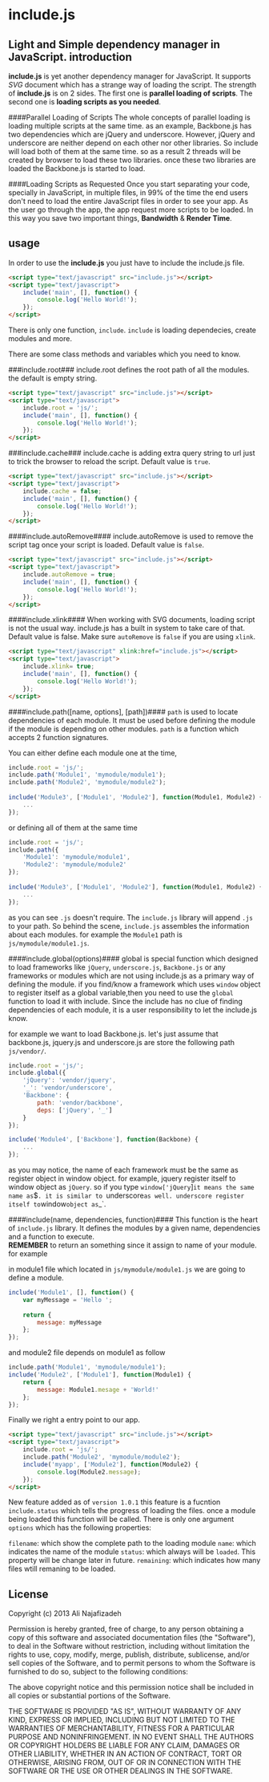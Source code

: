 include.js
==
Light and Simple dependency manager in JavaScript.
introduction
--
__include.js__ is yet another dependency manager for JavaScript. It supports _SVG_ document which has a strange way of loading the script. The strength of __include.js__ is on 2 sides. The first one is **parallel loading of scripts**. The second one is **loading scripts as you needed**.

####Parallel Loading of Scripts
The whole concepts of parallel loading is loading multiple scripts at the same time. as an example, Backbone.js has two dependencies which are jQuery and underscore. However, jQuery and underscore are neither depend on each other nor other libraries. So include will load both of them at the same time. so as a result 2 threads will be created by browser to load these two libraries. once these two libraries are loaded the Backbone.js is started to load.

####Loading Scripts as Requested
Once you start separating your code, specially in JavaScript, in multiple files, in 99% of the time the end users don't need to load the entire JavaScript files in order to see your app. As the user go through the app, the app request more scripts to be loaded. In this way you save two important things, __Bandwidth__ & __Render Time__.

usage
--
In order to use the __include.js__ you just have to include the include.js file.
```html
<script type="text/javascript" src="include.js"></script>
<script type="text/javascript">
    include('main', [], function() {
        console.log('Hello World!');
    });
</script>
```
There is only one function, `include`. `include` is loading dependecies, create modules and more.

There are some class methods and variables which you need to know.

###include.root###
include.root defines the root path of all the modules. the default is empty string.
```html
<script type="text/javascript" src="include.js"></script>
<script type="text/javascript">
    include.root = 'js/';
    include('main', [], function() {
        console.log('Hello World!');
    });
</script>   
```
###include.cache###
include.cache is adding extra query string to url just to trick the browser to reload the script. Default value is `true`.
```html
<script type="text/javascript" src="include.js"></script>
<script type="text/javascript">
    include.cache = false;
    include('main', [], function() {
        console.log('Hello World!');
    });
</script>   
```
####include.autoRemove####
include.autoRemove is used to remove the script tag once your script is loaded. Default value is `false`.
```html
<script type="text/javascript" src="include.js"></script>
<script type="text/javascript">
    include.autoRemove = true;
    include('main', [], function() {
        console.log('Hello World!');
    });
</script>   
```
####include.xlink####
When working with SVG documents, loading script is not the usual way. include.js has a built in system to take care of that. Default value is false. Make sure `autoRemove` is `false` if you are using `xlink`.
```html
<script type="text/javascript" xlink:href="include.js"></script>
<script type="text/javascript">
    include.xlink= true;
    include('main', [], function() {
        console.log('Hello World!');
    });
</script>   
```
####include.path([name, options], [path])####
`path` is used to locate dependencies of each module. It must be used before defining the module if the module is depending on other modules. `path` is a function which accepts 2 function signatures.

You can either define each module one at the time,
```js    
include.root = 'js/';
include.path('Module1', 'mymodule/module1');
include.path('Module2', 'mymodule/module2');
    
include('Module3', ['Module1', 'Module2'], function(Module1, Module2) {
    ...
});
```
or defining all of them at the same time
```js
include.root = 'js/';
include.path({
    'Module1': 'mymodule/module1',
    'Module2': 'mymodule/module2'
});
    
include('Module3', ['Module1', 'Module2'], function(Module1, Module2) {
    ...
});
```   
as you can see `.js` doesn't require. The `include.js` library will append `.js` to your path. So behind the scene, `include.js` assembles the information about each modules. for example the `Module1` path is `js/mymodule/module1.js`.

####include.global(options)####
global is special function which designed to load frameworks like `jQuery`, `underscore.js`, `Backbone.js` or any frameworks or modules which are not using include.js as a primary way of defining the module. if you find/know a framework which uses `window` object to register itself as a global variable,then you need to use the `global` function to load it with include. Since the include has no clue of finding dependencies of each module, it is a user responsibility to let the include.js know.

for example we want to load Backbone.js. let's just assume that backbone.js, jquery.js and underscore.js are store the following path `js/vendor/`.
```js
include.root = 'js/';
include.global({
    'jQuery': 'vendor/jquery',
    '_': 'vendor/underscore',
    'Backbone': {
        path: 'vendor/backbone',
        deps: ['jQuery', '_']
    }
});

include('Module4', ['Backbone'], function(Backbone) {
    ...
});
```
as you may notice, the name of each framework must be the same as register object in window object. for example, jquery register itself to window object as `jQuery`. so if you type `window['jQuery`]` it means the same name as `$`. it is similar to `underscore` as well. underscore register itself to `window` object as `_`.

####include(name, dependencies, function)####
This function is the heart of `include.js` library. It defines the modules by a given name, dependencies and a function to execute. <br/>__REMEMBER__ to return an something since it assign to name of your module. for example

in module1 file which located in `js/mymodule/module1.js` we are going to define a module.
```js
include('Module1', [], function() {
    var myMessage = 'Hello ';
        
    return {
        message: myMessage
    };
});
```
and module2 file depends on module1 as follow
```js
include.path('Module1', 'mymodule/module1');
include('Module2', ['Module1'], function(Module1) {
    return {
        message: Module1.mesage + 'World!'
    };
});
```

Finally we right a entry point to our app.
```html
<script type="text/javascript" src="include.js"></script>
<script type="text/javascript">
    include.root = 'js/';
    include.path('Module2', 'mymodule/module2');
    include('myapp', ['Module2'], function(Module2) {
        console.log(Module2.message);
    });
</script>
```

New feature added as of `version 1.0.1`
this feature is a fucntion `include.status` which tells the progress of loading the files. once a module being loaded this function will be called.
There is only one argument `options` which has the following properties:

`filename`: which show the complete path to the loading module
`name`: which indicates the name of the module
`status`: which always will be `loaded`. This property will be change later in future.
`remaining`: which indicates how many files wtill remaning to be loaded.



License
--
Copyright (c) 2013 Ali Najafizadeh

Permission is hereby granted, free of charge, to any person obtaining a copy of this software and associated documentation files (the "Software"), to deal in the Software without restriction, including without limitation the rights to use, copy, modify, merge, publish, distribute, sublicense, and/or sell copies of the Software, and to permit persons to whom the Software is furnished to do so, subject to the following conditions:

The above copyright notice and this permission notice shall be included in all copies or substantial portions of the Software.

THE SOFTWARE IS PROVIDED "AS IS", WITHOUT WARRANTY OF ANY KIND, EXPRESS OR IMPLIED, INCLUDING BUT NOT LIMITED TO THE WARRANTIES OF MERCHANTABILITY, FITNESS FOR A PARTICULAR PURPOSE AND NONINFRINGEMENT. IN NO EVENT SHALL THE AUTHORS OR COPYRIGHT HOLDERS BE LIABLE FOR ANY CLAIM, DAMAGES OR OTHER LIABILITY, WHETHER IN AN ACTION OF CONTRACT, TORT OR OTHERWISE, ARISING FROM, OUT OF OR IN CONNECTION WITH THE SOFTWARE OR THE USE OR OTHER DEALINGS IN THE SOFTWARE.
